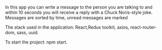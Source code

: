 In this app you can write a message to the person you are talking to and within 10 seconds you will receive a reply with a Chuck Noris-style joke. Messages are sorted by time, unread messages are marked

The stack used in the application: React,Redux toolkit, axios, react-router-dom, sass, uuid.

To start the project: npm start.
